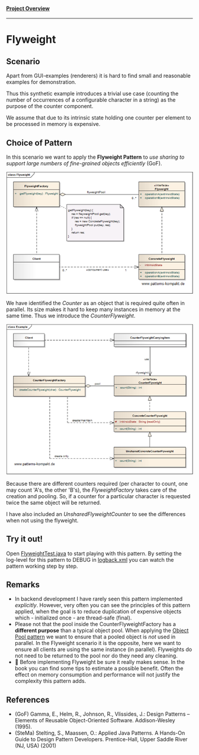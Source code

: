 #### [Project Overview](../../../../../../../README.md)
----

# Flyweight

## Scenario

Apart from GUI-examples (renderers) it is hard to find small and reasonable examples for demonstration.

Thus this synthetic example introduces a trivial use case (counting the number of occurrences of a configurable character in a string) as the purpose of the counter component.

We assume that due to its intrinsic state holding one counter per element to be processed in memory is expensive.

## Choice of Pattern
In this scenario we want to apply the **Flyweight Pattern** to _use sharing to support large numbers of fine-grained objects efficiently_ (GoF). 

![Test](../../../../../../../doc/patterns/images/flyweight_cn.png)

We have identified the _Counter_ as an object that is required quite often in parallel. Its size makes it hard to keep many instances in memory at the same time. Thus we introduce the _CounterFlyweight_.

![Test](../../../../../../../doc/patterns/images/flyweight_cx.png)

Because there are different counters required (per character to count, one may count 'A's, the other 'B's), the _FlyweightFactory_ takes care of the creation and pooling. So, if a counter for a particular character is requested twice the same object will be returned.

I have also included an _UnsharedFlyweightCounter_ to see the differences when not using the flyweight.

## Try it out!

Open [FlyweightTest.java](FlyweightTest.java) to start playing with this pattern. By setting the log-level for this pattern to DEBUG in [logback.xml](../../../../../../../src/main/resources/logback.xml) you can watch the pattern working step by step.

## Remarks
* In backend development I have rarely seen this pattern implemented _explicitly_. However, very often you can see the principles of this pattern applied, when the goal is to reduce duplication of expensive objects which - initialized once - are thread-safe (final).
* Please not that the pool inside the CounterFlyweightFactory has a **different purpose** than a typical object pool. When applying the [Object Pool pattern](../objectpool/README.md) we want to ensure that a pooled object is *not* used in parallel. In the Flyweight scenario it is the opposite, here we want to ensure all clients are using the same instance (in parallel). Flyweights do not need to be returned to the pool nor do they need any cleaning.
* :cactus: Before implementing Flyweight be sure it really makes sense. In the book you can find some tips to estimate a possible benefit. Often the effect on memory consumption and performance will not justify the complexity this pattern adds.

## References

* (GoF) Gamma, E., Helm, R., Johnson, R., Vlissides, J.: Design Patterns – Elements of Reusable Object-Oriented Software. Addison-Wesley (1995).
* (SteMa) Stelting, S., Maassen, O.: Applied Java Patterns. A Hands-On Guide to Design Pattern Developers. Prentice-Hall, Upper Saddle River (NJ, USA) (2001)
